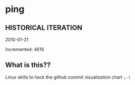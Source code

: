 # ping

## HISTORICAL ITERATION
2010-01-21

Incremented: 4616

## What is this?? 
Linux skills to hack the github commit visualization chart `;-)`
